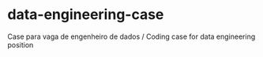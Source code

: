 # data-engineering-case
Case para vaga de engenheiro de dados / Coding case for data engineering position
